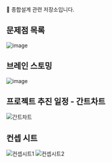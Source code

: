 🧭 종합설계 관련 저장소입니다.

문제점 목록
-----

![image](https://github.com/user-attachments/assets/8c46846b-e31b-4123-9be5-cdb05b29f759)


브레인 스토밍
-----

![image](https://github.com/user-attachments/assets/7273d6e1-ab5e-4924-9da5-d75023d5c50a)


프로젝트 추진 일정 - 간트차트
-----

![간트차트](https://github.com/user-attachments/assets/f46369c4-d205-429e-972b-9348e56edf8d)


컨셉 시트
-----

![컨셉시트1](https://github.com/user-attachments/assets/407cf6a8-620a-4268-ae40-ee0e52e06619)
![컨셉시트2](https://github.com/user-attachments/assets/a2fb0f2f-8b10-46d9-be43-960b9625a0a5)

